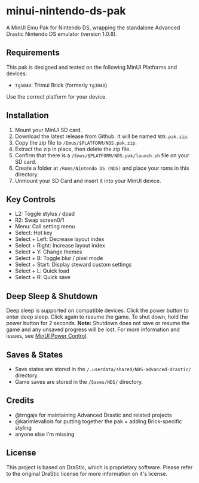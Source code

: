 # minui-nintendo-ds-pak

A MinUI Emu Pak for Nintendo DS, wrapping the standalone Advanced Drastic Nintendo DS emulator (version 1.0.8).

## Requirements

This pak is designed and tested on the following MinUI Platforms and devices:

- `tg5040`: Trimui Brick (formerly `tg3040`)

Use the correct platform for your device.

## Installation

1. Mount your MinUI SD card.
2. Download the latest release from Github. It will be named `NDS.pak.zip`.
3. Copy the zip file to `/Emus/$PLATFORM/NDS.pak.zip`.
4. Extract the zip in place, then delete the zip file.
5. Confirm that there is a `/Emus/$PLATFORM/NDS.pak/launch.sh` file on your SD card.
6. Create a folder at `/Roms/Nintendo DS (NDS)` and place your roms in this directory.
7. Unmount your SD Card and insert it into your MinUI device.

## Key Controls

- L2: Toggle stylus / dpad
- R2: Swap screen0/1
- Menu: Call setting menu
- Select: Hot key
- Select + Left: Decrease layout index
- Select + Right: Increase layout index
- Select + Y: Change themes
- Select + B: Toggle blur / pixel mode
- Select + Start: Display steward custom settings
- Select + L: Quick load
- Select + R: Quick save

## Deep Sleep & Shutdown

Deep sleep is supported on compatible devices. Click the power button to enter deep sleep. Click again to resume the game. To shut down, hold the power button for 2 seconds. **Note:** Shutdown does not save or resume the game and any unsaved progress will be lost. For more information and issues, see [MinUI Power Control](https://github.com/ben16w/minui-power-control).

## Saves & States

- Save states are stored in the `/.userdata/shared/NDS-advanced-drastic/` directory.
- Game saves are stored in the `/Saves/NDS/` directory.

## Credits

- @trngaje for maintaining Advanced Drastic and related projects
- @karimlevallois for putting together the pak + adding Brick-specific styling
- anyone else I'm missing

## License

This project is based on DraStic, which is proprietary software. Please refer to the original DraStic license for more information on it's license.
